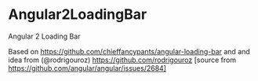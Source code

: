 # Angular2LoadingBar
Angular 2 Loading Bar

Based on https://github.com/chieffancypants/angular-loading-bar and
and idea from
(@rodrigouroz) https://github.com/rodrigouroz 
[source from https://github.com/angular/angular/issues/2684]
